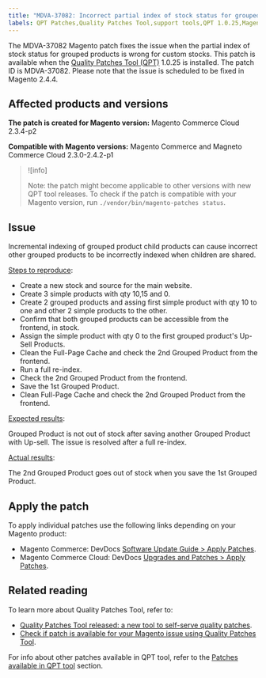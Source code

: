 ```yaml
---
title: "MDVA-37082: Incorrect partial index of stock status for grouped products"
labels: QPT Patches,Quality Patches Tool,support tools,QPT 1.0.25,Magento Commerce Cloud,Magento Commerce,2.3.0,2.3.1,2.3.2,2.3.3,2.3.2-p2,2.3.4,2.3.3-p1,2.3.5,2.3.4-p2,2.3.5-p1,2.3.5-p2,2.3.6,2.3.6-p1,2.3.7,2.4.0,2.4.0-p1,2.4.1,2.4.1-p1, 2.4.2,2.4.2-p1
---
```


The MDVA-37082 Magento patch fixes the issue when the partial index of stock status for grouped products is wrong for custom stocks. This patch is available when the [Quality Patches Tool (QPT)](https://devdocs.magento.com/guides/v2.4/comp-mgr/patching.html#mqp) 1.0.25 is installed. The patch ID is MDVA-37082. Please note that the issue is scheduled to be fixed in Magento 2.4.4.


## Affected products and versions

**The patch is created for Magento version:**
Magento Commerce Cloud 2.3.4-p2

**Compatible with Magento versions:**
Magento Commerce and Magneto Commerce Cloud 2.3.0-2.4.2-p1
>![info]
>
>Note: the patch might become applicable to other versions with new QPT tool releases. To check if the patch is compatible with your Magento version, run `./vendor/bin/magento-patches status`.

## Issue
Incremental indexing of grouped product child products can cause incorrect other grouped products to be incorrectly indexed when children are shared.

<ins>Steps to reproduce</ins>:

* Create a new stock and source for the main website.
* Create 3 simple products with qty 10,15 and 0.
* Create 2 grouped products and assing first simple product with qty 10 to one and other 2 simple products to the other.
* Confirm that both grouped products can be accessible from the frontend, in stock.
* Assign the simple product with qty 0 to the first grouped product's Up-Sell Products.
* Clean the Full-Page Cache and check the 2nd Grouped Product from the frontend.
* Run a full re-index.
* Check the 2nd Grouped Product from the frontend.
* Save the 1st Grouped Product.
* Clean Full-Page Cache and check the 2nd Grouped Product from the frontend.

<ins>Expected results</ins>:

Grouped Product is not out of stock after saving another Grouped Product with Up-sell. The issue is resolved after a full re-index.

<ins>Actual results</ins>:  

The 2nd Grouped Product goes out of stock when you save the 1st Grouped Product.

## Apply the patch

To apply individual patches use the following links depending on your Magento product:

* Magento Commerce: DevDocs [Software Update Guide > Apply Patches](https://devdocs.magento.com/guides/v2.4/comp-mgr/patching/mqp.html).
* Magento Commerce Cloud: DevDocs [Upgrades and Patches > Apply Patches](https://devdocs.magento.com/cloud/project/project-patch.html).

## Related reading

To learn more about Quality Patches Tool, refer to:

* [Quality Patches Tool released: a new tool to self-serve quality patches](https://support.magento.com/hc/en-us/articles/360047139492).
* [Check if patch is available for your Magento issue using Quality Patches Tool](https://support.magento.com/hc/en-us/articles/360047125252).

For info about other patches available in QPT tool, refer to the [Patches available in QPT tool](https://support.magento.com/hc/en-us/sections/360010506631-Patches-available-in-QPT-tool-) section.
